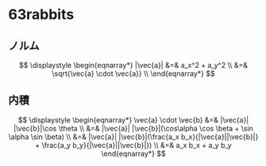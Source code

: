 # 63rabbits

## ノルム

$$
\displaystyle
\begin{eqnarray*}
|\vec{a}| &=& a_x^2 + a_y^2 \\
&=& \sqrt{\vec{a} \cdot \vec{a}} \\
\end{eqnarray*}
$$



## 内積


$$
\displaystyle
\begin{eqnarray*}
\vec{a} \cdot \vec{b} &=& |\vec{a}| |\vec{b}|\cos \theta \\
&=& |\vec{a}| |\vec{b}|(\cos\alpha \cos \beta + \sin \alpha \sin \beta) \\
&=& |\vec{a}| |\vec{b}|(\frac{a_x b_x}{|\vec{a}||\vec{b}|} + \frac{a_y b_y}{|\vec{a}||\vec{b}|}) \\
&=& a_x b_x + a_y b_y
\end{eqnarray*}
$$



